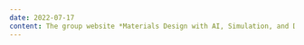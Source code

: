 ```yaml
---
date: 2022-07-17
content: The group website *Materials Design with AI, Simulation, and Data* is live now!
---
```

